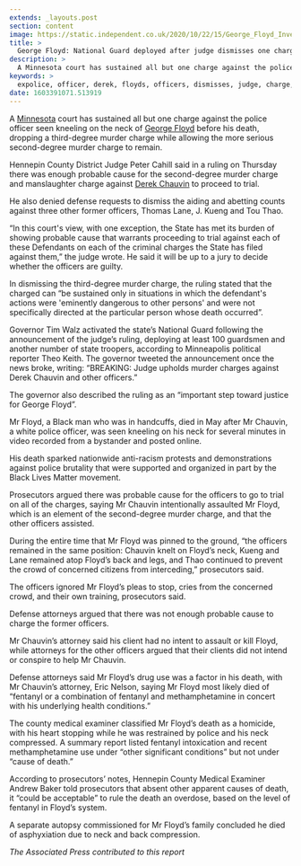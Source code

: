 ```yaml
--- 
extends: _layouts.post 
section: content 
image: https://static.independent.co.uk/2020/10/22/15/George_Floyd_Investigation_38615.jpg 
title: > 
  George Floyd: National Guard deployed after judge dismisses one charge against ex-police officer Derek Chauvin 
description: > 
  A Minnesota court has sustained all but one charge against the police officer seen kneeling on the neck of George Floyd before his death, dropping a third-degree murder charge while allowing the more serious second-degree murder charge to remain.Hennepin County District Judge Peter Cahill said in a ruling on Thursday there was enough probable cause for the second-degree murder charge and manslaughter charge against Derek Chauvin to proceed to trial.Mr Floyd, a Black man who was in handcuffs, died in May after Mr Chauvin, a white police officer, was seen kneeling on his neck for several minutes in video recorded from a bystander and posted online.The officers ignored Mr Floyd’s pleas to stop, cries from the concerned crowd, and their own training, prosecutors said.A separate autopsy commissioned for Mr Floyd’s family concluded he died of asphyxiation due to neck and back compression. 
keywords: > 
  expolice, officer, derek, floyds, officers, dismisses, judge, charge, murder, neck, national, george, death, cause, chauvin, floyd, mr, guard, deployed 
date: 1603391071.513919 
--- 
```

<div><p class="sc-pQGev lbdMzz above-article-prompt-donations"></p><p>A <a href="/topic/minnesota">Minnesota</a> court has sustained all but one charge against the police officer seen kneeling on the neck of <a href="/topic/george-floyd">George Floyd</a> before his death, dropping a third-degree murder charge while allowing the more serious second-degree murder charge to remain.</p><p>Hennepin County District Judge Peter Cahill said in a ruling on Thursday there was enough probable cause for the second-degree murder charge and manslaughter charge against <a href="/topic/derek-chauvin">Derek Chauvin</a> to proceed to trial.&#160;</p><p></p><p>He also denied defense requests to dismiss the aiding and abetting counts against three other former officers, Thomas Lane, J. Kueng and Tou Thao.</p><p id="article-im-prompt"></p><p>&#8220;In this court's view, with one exception, the State has met its burden of showing probable cause that warrants proceeding to trial against each of these Defendants on each of the criminal charges the State has filed against them,&#8221; the judge wrote. He said it will be up to a jury to decide whether the officers are guilty.</p><p></p><p></p><p>In dismissing the third-degree murder charge, the ruling stated that the charged can &#8220;be sustained only in situations in which the defendant's actions were 'eminently dangerous to other persons' and were not specifically directed at the particular person whose death occurred&#8221;.</p><p>Governor Tim Walz activated the state&#8217;s National Guard following the announcement of the judge&#8217;s ruling, deploying at least 100 guardsmen and another number of state troopers, according to Minneapolis political reporter Theo Keith. The governor tweeted the announcement once the news broke, writing: &#8220;BREAKING: Judge upholds murder charges against Derek Chauvin and other officers.&#8221;</p><p id="taboola-carousel-thumbnails"></p><p>The governor also described the ruling as an &#8220;important step toward justice for George Floyd&#8221;.</p><p class="sc-paWCZ jvKDQp"></p><p class="sc-paWCZ jvKDQp"></p><p class="sc-paWCZ jvKDQp"></p><p>Mr Floyd, a Black man who was in handcuffs, died in May after Mr Chauvin, a white police officer, was seen kneeling on his neck for several minutes in video recorded from a bystander and posted online.&#160;</p><p>His death sparked nationwide anti-racism protests and demonstrations against police brutality that were supported and organized in part by the Black Lives Matter movement.&#160;</p><p>Prosecutors argued there was probable cause for the officers to go to trial on all of the charges, saying Mr Chauvin intentionally assaulted Mr Floyd, which is an element of the second-degree murder charge, and that the other officers assisted.</p><p>During the entire time that Mr Floyd was pinned to the ground, &#8220;the officers remained in the same position: Chauvin knelt on Floyd&#8217;s neck, Kueng and Lane remained atop Floyd&#8217;s back and legs, and Thao continued to prevent the crowd of concerned citizens from interceding,&#8221; prosecutors said.</p><p>The officers ignored Mr Floyd&#8217;s pleas to stop, cries from the concerned crowd, and their own training, prosecutors said.</p><p></p><p>Defense attorneys argued that there was not enough probable cause to charge the former officers.&#160;</p><p>Mr Chauvin&#8217;s attorney said his client had no intent to assault or kill Floyd, while attorneys for the other officers argued that their clients did not intend or conspire to help Mr Chauvin.</p><p></p><p>Defense attorneys said Mr Floyd&#8217;s drug use was a factor in his death, with Mr Chauvin&#8217;s attorney, Eric Nelson, saying Mr Floyd most likely died of &#8220;fentanyl or a combination of fentanyl and methamphetamine in concert with his underlying health conditions.&#8221;</p><p>The county medical examiner classified Mr Floyd&#8217;s death as a homicide, with his heart stopping while he was restrained by police and his neck compressed. A summary report listed fentanyl intoxication and recent methamphetamine use under &#8220;other significant conditions&#8221; but not under &#8220;cause of death.&#8221;</p><p>According to prosecutors&#8217; notes, Hennepin County Medical Examiner Andrew Baker told prosecutors that absent other apparent causes of death, it &#8220;could be acceptable&#8221; to rule the death an overdose, based on the level of fentanyl in Floyd&#8217;s system.&#160;</p><p>A separate autopsy commissioned for Mr Floyd&#8217;s family concluded he died of asphyxiation due to neck and back compression.</p><p></p><p><i>The Associated Press contributed to this report</i></p></div>